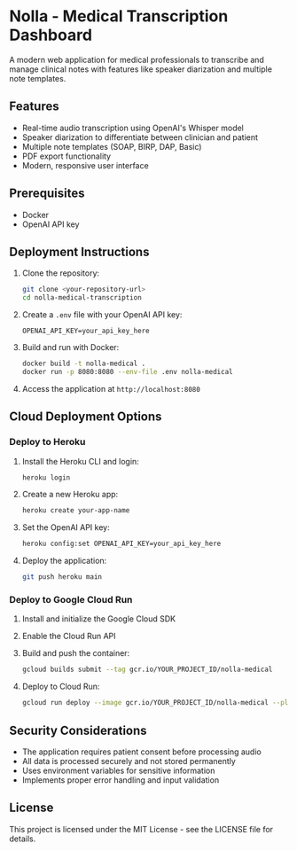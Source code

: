 # Nolla - Medical Transcription Dashboard

A modern web application for medical professionals to transcribe and manage clinical notes with features like speaker diarization and multiple note templates.

## Features

- Real-time audio transcription using OpenAI's Whisper model
- Speaker diarization to differentiate between clinician and patient
- Multiple note templates (SOAP, BIRP, DAP, Basic)
- PDF export functionality
- Modern, responsive user interface

## Prerequisites

- Docker
- OpenAI API key

## Deployment Instructions

1. Clone the repository:
   ```bash
   git clone <your-repository-url>
   cd nolla-medical-transcription
   ```

2. Create a `.env` file with your OpenAI API key:
   ```
   OPENAI_API_KEY=your_api_key_here
   ```

3. Build and run with Docker:
   ```bash
   docker build -t nolla-medical .
   docker run -p 8080:8080 --env-file .env nolla-medical
   ```

4. Access the application at `http://localhost:8080`

## Cloud Deployment Options

### Deploy to Heroku

1. Install the Heroku CLI and login:
   ```bash
   heroku login
   ```

2. Create a new Heroku app:
   ```bash
   heroku create your-app-name
   ```

3. Set the OpenAI API key:
   ```bash
   heroku config:set OPENAI_API_KEY=your_api_key_here
   ```

4. Deploy the application:
   ```bash
   git push heroku main
   ```

### Deploy to Google Cloud Run

1. Install and initialize the Google Cloud SDK
2. Enable the Cloud Run API
3. Build and push the container:
   ```bash
   gcloud builds submit --tag gcr.io/YOUR_PROJECT_ID/nolla-medical
   ```

4. Deploy to Cloud Run:
   ```bash
   gcloud run deploy --image gcr.io/YOUR_PROJECT_ID/nolla-medical --platform managed
   ```

## Security Considerations

- The application requires patient consent before processing audio
- All data is processed securely and not stored permanently
- Uses environment variables for sensitive information
- Implements proper error handling and input validation

## License

This project is licensed under the MIT License - see the LICENSE file for details.
